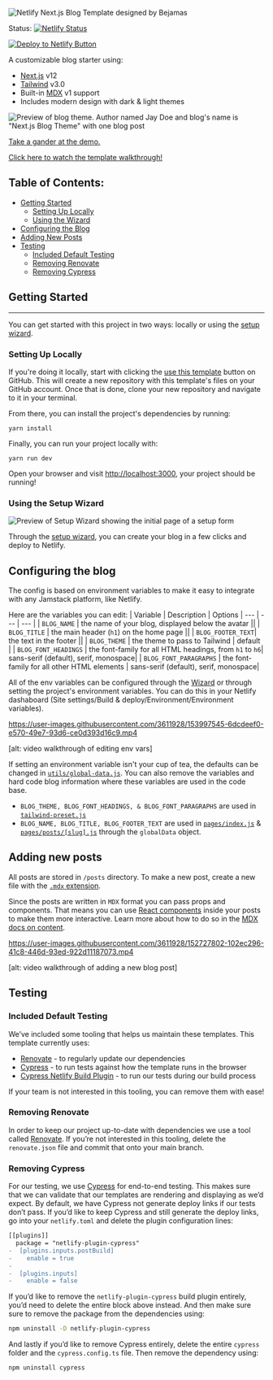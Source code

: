 ![Netlify Next.js Blog Template designed by Bejamas](github-banner.svg)

Status: [![Netlify Status](https://api.netlify.com/api/v1/badges/ed1f4f96-454f-48bf-8933-3bbc5d2b30ee/deploy-status)](https://app.netlify.com/sites/musical-taiyaki-8f7054/deploys)

[![Deploy to Netlify Button](https://www.netlify.com/img/deploy/button.svg)](https://app.netlify.com/start/deploy?repository=https://github.com/netlify-templates/nextjs-blog-theme)

A customizable blog starter using:

- [Next.js](https://github.com/vercel/next.js) v12
- [Tailwind](https://tailwindcss.com/) v3.0
- Built-in [MDX](https://mdxjs.com/) v1 support
- Includes modern design with dark & light themes

![Preview of blog theme. Author named Jay Doe and blog's name is "Next.js Blog Theme" with one blog post](nextjs-blog-theme-preview.png)

[Take a gander at the demo.](https://bejamas-nextjs-blog.netlify.app)

[Click here to watch the template walkthrough!](https://www.youtube.com/watch?v=63QZHs259dY)

## Table of Contents:

- [Getting Started](#getting-started)
  - [Setting Up Locally](#setting-up-locally)
  - [Using the Wizard](#using-the-setup-wizard)
- [Configuring the Blog](#configuring-the-blog)
- [Adding New Posts](#adding-new-posts)
- [Testing](#testing)
  - [Included Default Testing](#included-default-testing)
  - [Removing Renovate](#removing-renovate)
  - [Removing Cypress](#removing-cypress)

## Getting Started

---

You can get started with this project in two ways: locally or using the [setup wizard](https://nextjs-wizard.netlify.app/).

### Setting Up Locally

If you're doing it locally, start with clicking the [use this template](https://github.com/netlify-templates/nextjs-blog-theme/generate) button on GitHub. This will create a new repository with this template's files on your GitHub account. Once that is done, clone your new repository and navigate to it in your terminal.

From there, you can install the project's dependencies by running:

```shell
yarn install
```

Finally, you can run your project locally with:

```shell
yarn run dev
```

Open your browser and visit <http://localhost:3000>, your project should be running!

### Using the Setup Wizard

![Preview of Setup Wizard showing the initial page of a setup form](nextjs-setup-wizard.png)

Through the [setup wizard](https://nextjs-wizard.netlify.app/), you can create your blog in a few clicks and deploy to Netlify.

## Configuring the blog

The config is based on environment variables to make it easy to integrate with any Jamstack platform, like Netlify.

Here are the variables you can edit:
| Variable | Description | Options
| --- | --- | --- |
| `BLOG_NAME` | the name of your blog, displayed below the avatar ||
| `BLOG_TITLE` | the main header (`h1`) on the home page ||
| `BLOG_FOOTER_TEXT`| the text in the footer ||
| `BLOG_THEME` | the theme to pass to Tailwind | default |
| `BLOG_FONT_HEADINGS` | the font-family for all HTML headings, from `h1` to `h6`| sans-serif (default), serif, monospace|
| `BLOG_FONT_PARAGRAPHS` | the font-family for all other HTML elements | sans-serif (default), serif, monospace|

All of the env variables can be configured through the [Wizard](https://nextjs-wizard.netlify.app/) or through setting the project's environment variables. You can do this in your Netlify dashaboard (Site settings/Build & deploy/Environment/Environment variables).

https://user-images.githubusercontent.com/3611928/153997545-6dcdeef0-e570-49e7-93d6-ce0d393d16c9.mp4

[alt: video walkthrough of editing env vars]

If setting an environment variable isn't your cup of tea, the defaults can be changed in [`utils/global-data.js`](/utils/global-data.js). You can also remove the variables and hard code blog information where these variables are used in the code base.

- `BLOG_THEME, BLOG_FONT_HEADINGS, & BLOG_FONT_PARAGRAPHS` are used in [`tailwind-preset.js`](tailwind-preset.js)
- `BLOG_NAME, BLOG_TITLE, BLOG_FOOTER_TEXT` are used in [`pages/index.js`](pages/index.js) & [`pages/posts/[slug].js`](pages/posts/[slug].js) through the `globalData` object.

## Adding new posts

All posts are stored in `/posts` directory. To make a new post, create a new file with the [`.mdx` extension](https://mdxjs.com/).

Since the posts are written in `MDX` format you can pass props and components. That means you can use [React components](https://reactjs.org/docs/components-and-props.html) inside your posts to make them more interactive. Learn more about how to do so in the [MDX docs on content](https://mdxjs.com/docs/using-mdx/#components).

https://user-images.githubusercontent.com/3611928/152727802-102ec296-41c8-446d-93ed-922d11187073.mp4

[alt: video walkthrough of adding a new blog post]

## Testing

### Included Default Testing

We’ve included some tooling that helps us maintain these templates. This template currently uses:

- [Renovate](https://www.mend.io/free-developer-tools/renovate/) - to regularly update our dependencies
- [Cypress](https://www.cypress.io/) - to run tests against how the template runs in the browser
- [Cypress Netlify Build Plugin](https://github.com/cypress-io/netlify-plugin-cypress) - to run our tests during our build process

If your team is not interested in this tooling, you can remove them with ease!

### Removing Renovate

In order to keep our project up-to-date with dependencies we use a tool called [Renovate](https://github.com/marketplace/renovate). If you’re not interested in this tooling, delete the `renovate.json` file and commit that onto your main branch.

### Removing Cypress

For our testing, we use [Cypress](https://www.cypress.io/) for end-to-end testing. This makes sure that we can validate that our templates are rendering and displaying as we’d expect. By default, we have Cypress not generate deploy links if our tests don’t pass. If you’d like to keep Cypress and still generate the deploy links, go into your `netlify.toml` and delete the plugin configuration lines:

```diff
[[plugins]]
  package = "netlify-plugin-cypress"
-  [plugins.inputs.postBuild]
-    enable = true
-
-  [plugins.inputs]
-    enable = false
```

If you’d like to remove the `netlify-plugin-cypress` build plugin entirely, you’d need to delete the entire block above instead. And then make sure sure to remove the package from the dependencies using:

```bash
npm uninstall -D netlify-plugin-cypress
```

And lastly if you’d like to remove Cypress entirely, delete the entire `cypress` folder and the `cypress.config.ts` file. Then remove the dependency using:

```bash
npm uninstall cypress
```
